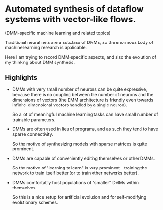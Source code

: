# Automated synthesis of dataflow systems with vector-like flows.

(DMM-specific machine learning and related topics)

Traditional neural nets are a subclass of DMMs, so the enormous body of machine learning research is applicable.

Here I am trying to record DMM-specific aspects, and also the evolution of my thinking about DMM synthesis.

## Highlights

 * DMMs with very small number of neurons can be quite expressive, because there is no coupling between the number of neurons and the dimensions of vectors (the DMM architecture is friendly even towards infinite-dimensional vectors handled by a single neuron).

   So a lot of meaningful machine learning tasks can have small number of trainable parameters.

 * DMMs are often used in lieu of programs, and as such they tend to have sparse connectivity.

   So the motive of synthesizing models with sparse matrices is quite prominent.

 * DMMs are capable of conveniently editing themselves or other DMMs.

   So the motive of "learning to learn" is very prominent - training the network to train itself better (or to train other networks better).

 * DMMs comfortably host populations of "smaller" DMMs within themselves.

   So this is a nice setup for artificial evolution and for self-modifying evolutionary schemes.
   
